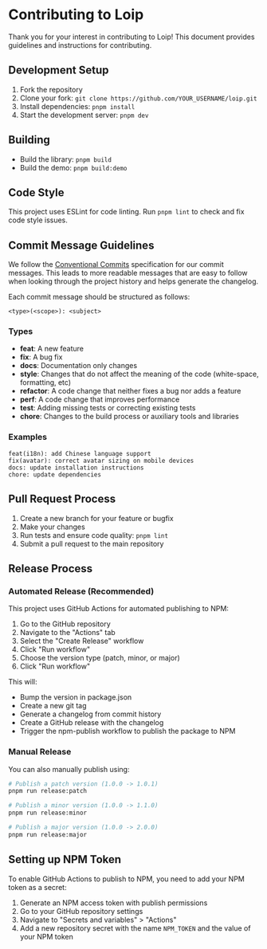 # Contributing to Loip

Thank you for your interest in contributing to Loip! This document provides guidelines and instructions for contributing.

## Development Setup

1. Fork the repository
2. Clone your fork: `git clone https://github.com/YOUR_USERNAME/loip.git`
3. Install dependencies: `pnpm install`
4. Start the development server: `pnpm dev`

## Building

- Build the library: `pnpm build`
- Build the demo: `pnpm build:demo`

## Code Style

This project uses ESLint for code linting. Run `pnpm lint` to check and fix code style issues.

## Commit Message Guidelines

We follow the [Conventional Commits](https://www.conventionalcommits.org/) specification for our commit messages. This leads to more readable messages that are easy to follow when looking through the project history and helps generate the changelog.

Each commit message should be structured as follows:

```text
<type>(<scope>): <subject>
```

### Types

- **feat**: A new feature
- **fix**: A bug fix
- **docs**: Documentation only changes
- **style**: Changes that do not affect the meaning of the code (white-space, formatting, etc)
- **refactor**: A code change that neither fixes a bug nor adds a feature
- **perf**: A code change that improves performance
- **test**: Adding missing tests or correcting existing tests
- **chore**: Changes to the build process or auxiliary tools and libraries

### Examples

```text
feat(i18n): add Chinese language support
fix(avatar): correct avatar sizing on mobile devices
docs: update installation instructions
chore: update dependencies
```

## Pull Request Process

1. Create a new branch for your feature or bugfix
2. Make your changes
3. Run tests and ensure code quality: `pnpm lint`
4. Submit a pull request to the main repository

## Release Process

### Automated Release (Recommended)

This project uses GitHub Actions for automated publishing to NPM:

1. Go to the GitHub repository
2. Navigate to the "Actions" tab
3. Select the "Create Release" workflow
4. Click "Run workflow"
5. Choose the version type (patch, minor, or major)
6. Click "Run workflow"

This will:
- Bump the version in package.json
- Create a new git tag
- Generate a changelog from commit history
- Create a GitHub release with the changelog
- Trigger the npm-publish workflow to publish the package to NPM

### Manual Release

You can also manually publish using:

```bash
# Publish a patch version (1.0.0 -> 1.0.1)
pnpm run release:patch

# Publish a minor version (1.0.0 -> 1.1.0)
pnpm run release:minor

# Publish a major version (1.0.0 -> 2.0.0)
pnpm run release:major
```

## Setting up NPM Token

To enable GitHub Actions to publish to NPM, you need to add your NPM token as a secret:

1. Generate an NPM access token with publish permissions
2. Go to your GitHub repository settings
3. Navigate to "Secrets and variables" > "Actions"
4. Add a new repository secret with the name `NPM_TOKEN` and the value of your NPM token
